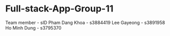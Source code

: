 # Full-stack-App-Group-11

Team member - sID
    Pham Dang Khoa - s3884419
    Lee Gayeong    - s3891958
    Ho Minh Dung   - s3795370

